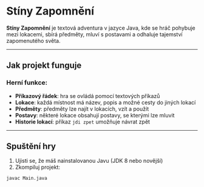 #  Stíny Zapomnění

**Stíny Zapomnění** je textová adventura v jazyce Java, kde se hráč pohybuje mezi lokacemi, sbírá předměty, mluví s postavami a odhaluje tajemství zapomenutého světa.

---

##  Jak projekt funguje

### Herní funkce:
- **Příkazový řádek**: hra se ovládá pomocí textových příkazů
- **Lokace**: každá místnost má název, popis a možné cesty do jiných lokací
- **Předměty**: předměty lze najít v lokacích, vzít a použít
- **Postavy**: některé lokace obsahují postavy, se kterými lze mluvit
- **Historie lokací**: příkaz `jdi zpet` umožňuje návrat zpět

---

##  Spuštění hry

1. Ujisti se, že máš nainstalovanou Javu (JDK 8 nebo novější)
2. Zkompiluj projekt:

```bash
javac Main.java
